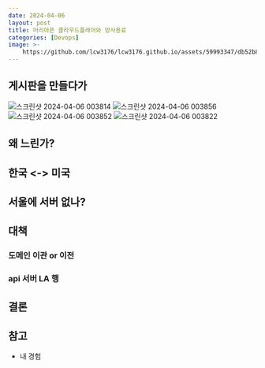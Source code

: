 ```yaml
---
date: 2024-04-06
layout: post
title: 머리아픈 클라우드플레어와 망사용료
categories: [Devops]
image: >-
    https://github.com/lcw3176/lcw3176.github.io/assets/59993347/db52b847-90fd-4ced-89aa-d1d647f894b2
---
```


## 게시판을 만들다가

![스크린샷 2024-04-06 003814](https://github.com/lcw3176/lcw3176.github.io/assets/59993347/9a7ecb95-0114-4906-ab7d-9622095a5459)
![스크린샷 2024-04-06 003856](https://github.com/lcw3176/lcw3176.github.io/assets/59993347/aaf9adee-6788-469a-ad0a-0ad580f70f81)
![스크린샷 2024-04-06 003852](https://github.com/lcw3176/lcw3176.github.io/assets/59993347/252e0277-57e8-4c2f-bcf5-88b69eacab86)
![스크린샷 2024-04-06 003822](https://github.com/lcw3176/lcw3176.github.io/assets/59993347/732e0e4a-925a-44fc-bbbb-846171addfaa)

## 왜 느린가?

## 한국 <-> 미국

## 서울에 서버 없나?

## 대책

### 도메인 이관 or 이전

### api 서버 LA 행

## 결론


## 참고

- 내 경험